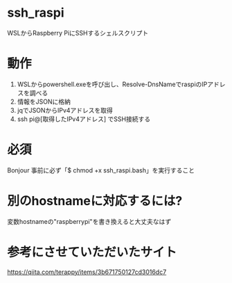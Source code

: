 # ssh_raspi
WSLからRaspberry PiにSSHするシェルスクリプト

# 動作
1. WSLからpowershell.exeを呼び出し、Resolve-DnsNameでraspiのIPアドレスを調べる
2. 情報をJSONに格納
3. jqでJSONからIPv4アドレスを取得
4. ssh pi@[取得したIPv4アドレス] でSSH接続する

# 必須
Bonjour
事前に必ず「$ chmod +x ssh_raspi.bash」を実行すること

# 別のhostnameに対応するには?
変数hostnameの"raspberrypi"を書き換えると大丈夫なはず

# 参考にさせていただいたサイト
https://qiita.com/terappy/items/3b671750127cd3016dc7
